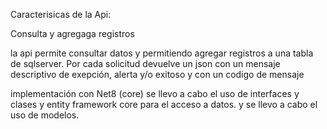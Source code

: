 Caracterisicas de la Api:

Consulta y agregaga registros

la api permite consultar datos y permitiendo agregar registros a una tabla de sqlserver. 
Por cada solicitud devuelve un json con un  mensaje  descriptivo de exepción, alerta y/o exitoso y con un codigo de mensaje

implementación con Net8 (core) se llevo a cabo el uso de interfaces y clases y entity framework core para el acceso a datos. y se llevo a cabo el uso de modelos.

